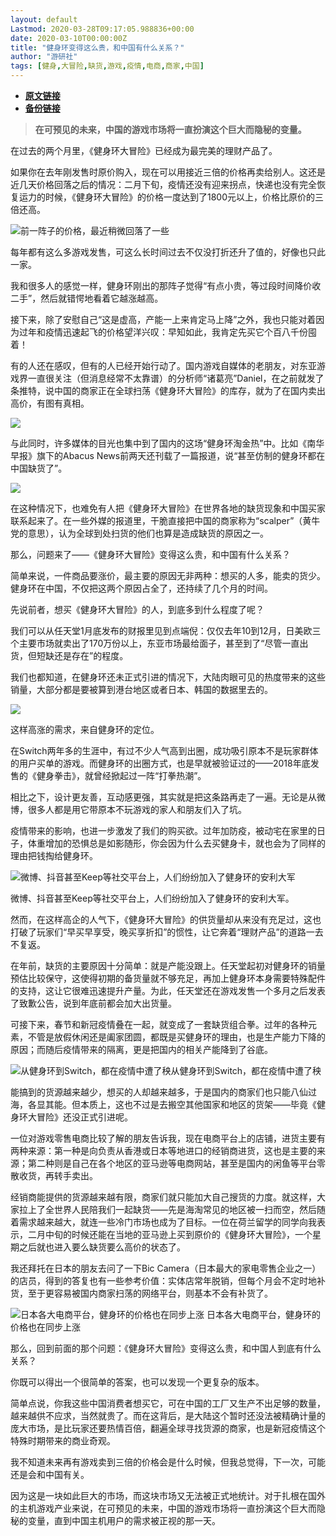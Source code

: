 ```yaml
---
layout: default
Lastmod: 2020-03-28T09:17:05.988836+00:00
date: 2020-03-10T00:00:00Z
title: "健身环变得这么贵，和中国有什么关系？"
author: "游研社"
tags: [健身,大冒险,缺货,游戏,疫情,电商,商家,中国]
---
```


* [**原文链接**](https://www.yystv.cn/p/6284)
* [**备份链接**](http://archive.ph/Mm59X)


> **在可预见的未来，中国的游戏市场将一直扮演这个巨大而隐秘的变量。**

在过去的两个月里，《健身环大冒险》已经成为最完美的理财产品了。

如果你在去年刚发售时原价购入，现在可以用接近三倍的价格再卖给别人。这还是近几天价格回落之后的情况：二月下旬，疫情还没有迎来拐点，快递也没有完全恢复运力的时候，《健身环大冒险》的价格一度达到了1800元以上，价格比原价的三倍还高。

![](/images/post/75651fa194a6a9406187a8ef2fdf6c51.png_mw680water)前一阵子的价格，最近稍微回落了一些

每年都有这么多游戏发售，可这么长时间过去不仅没打折还升了值的，好像也只此一家。

我和很多人的感觉一样，健身环刚出的那阵子觉得“有点小贵，等过段时间降价收二手”，然后就错愕地看着它越涨越高。

接下来，除了安慰自己“这是虚高，产能一上来肯定马上降”之外，我也只能对着因为过年和疫情迅速起飞的价格望洋兴叹：早知如此，我肯定先买它个百八千份囤着！

有的人还在感叹，但有的人已经开始行动了。国内游戏自媒体的老朋友，对东亚游戏界一直很关注（但消息经常不太靠谱）的分析师“诸葛亮”Daniel，在之前就发了条推特，说中国的商家正在全球扫荡《健身环大冒险》的库存，就为了在国内卖出高价，有图有真相。

![](/images/post/1f08f4aadf1801048eff43b0072d1438.png_mw680water)

与此同时，许多媒体的目光也集中到了国内的这场“健身环淘金热”中。比如《南华早报》旗下的Abacus News前两天还刊载了一篇报道，说“甚至仿制的健身环都在中国缺货了”。

![](/images/post/3e1a1a2cb0590c2fbfceb98f94bebe32.png_mw680water)

在这种情况下，也难免有人把《健身环大冒险》在世界各地的缺货现象和中国买家联系起来了。在一些外媒的报道里，干脆直接把中国的商家称为“scalper”（黄牛党的意思），认为全球到处扫货的他们也算是造成缺货的原因之一。

那么，问题来了——《健身环大冒险》变得这么贵，和中国有什么关系？

简单来说，一件商品要涨价，最主要的原因无非两种：想买的人多，能卖的货少。健身环在中国，不仅把这两个原因占全了，还持续了几个月的时间。

先说前者，想买《健身环大冒险》的人，到底多到什么程度了呢？

我们可以从任天堂1月底发布的财报里见到点端倪：仅仅去年10到12月，日美欧三个主要市场就卖出了170万份以上，东亚市场最给面子，甚至到了“尽管一直出货，但短缺还是存在”的程度。

我们也都知道，在健身环还未正式引进的情况下，大陆肉眼可见的热度带来的这些销量，大部分都是要被算到港台地区或者日本、韩国的数据里去的。

![](/images/post/9679d8cdc1502e6fc2f0dd0256d822d0.png_mw680water)

这样高涨的需求，来自健身环的定位。

在Switch两年多的生涯中，有过不少人气高到出圈，成功吸引原本不是玩家群体的用户买单的游戏。而健身环的出圈方式，也是早就被验证过的——2018年底发售的《健身拳击》，就曾经掀起过一阵“打拳热潮”。

相比之下，设计更友善，互动感更强，其实就是把这条路再走了一遍。无论是从微博，很多人都是用它带原本不玩游戏的家人和朋友们入了坑。

疫情带来的影响，也进一步激发了我们的购买欲。过年加防疫，被动宅在家里的日子，体重增加的恐惧总是如影随形，你会因为什么去买健身卡，就也会为了同样的理由把钱掏给健身环。

![微博、抖音甚至Keep等社交平台上，人们纷纷加入了健身环的安利大军](/images/post/d3464e8485e6a31d9d8474deb05c8613.jpeg)

微博、抖音甚至Keep等社交平台上，人们纷纷加入了健身环的安利大军。

然而，在这样高企的人气下，《健身环大冒险》的供货量却从来没有充足过，这也打破了玩家们“早买早享受，晚买享折扣”的惯性，让它奔着“理财产品”的道路一去不复返。

在年前，缺货的主要原因十分简单：就是产能没跟上。任天堂起初对健身环的销量预估比较保守，这使得初期的备货量就不够充足，再加上健身环本身需要特殊配件的支持，这让它很难迅速提升产量。为此，任天堂还在游戏发售一个多月之后发表了致歉公告，说到年底前都会加大出货量。

可接下来，春节和新冠疫情叠在一起，就变成了一套缺货组合拳。过年的各种元素，不管是放假休闲还是阖家团圆，都既是买健身环的理由，也是生产能力下降的原因；而随后疫情带来的隔离，更是把国内的相关产能降到了谷底。

![从健身环到Switch，都在疫情中遭了秧](/images/post/54aac77e99716635c84685ff7829ad3e.png_mw680water)从健身环到Switch，都在疫情中遭了秧

能搞到的货源越来越少，想买的人却越来越多，于是国内的商家们也只能八仙过海，各显其能。但本质上，这也不过是去搬空其他国家和地区的货架——毕竟《健身环大冒险》还没正式引进呢。

一位对游戏零售电商比较了解的朋友告诉我，现在电商平台上的店铺，进货主要有两种来源：第一种是向负责从香港或日本等地进口的经销商进货，这也是主要的来源；第二种则是自己在各个地区的亚马逊等电商网站，甚至是国内的闲鱼等平台零散收货，再转手卖出。

经销商能提供的货源越来越有限，商家们就只能加大自己搜货的力度。就这样，大家拉上了全世界人民陪我们一起缺货——先是海淘常见的地区被一扫而空，然后随着需求越来越大，就连一些冷门市场也成为了目标。一位在荷兰留学的同学向我表示，二月中旬的时候还能在当地的亚马逊上买到原价的《健身环大冒险》，一个星期之后就也进入要么缺货要么高价的状态了。

我还拜托在日本的朋友去问了一下Bic Camera（日本最大的家电零售企业之一）的店员，得到的答复也有一些参考价值：实体店常年脱销，但每个月会不定时地补货，至于更容易被国内商家扫荡的网络平台，则基本不会有补货了。

![日本各大电商平台，健身环的价格也在同步上涨](/images/post/d5a1a4ebb77516f4f3b81309c4cbec82.png_mw680water) 日本各大电商平台，健身环的价格也在同步上涨

那么，回到前面的那个问题：《健身环大冒险》变得这么贵，和中国人到底有什么关系？

你既可以得出一个很简单的答案，也可以发现一个更复杂的版本。

简单点说，你我这些中国消费者想买它，可在中国的工厂又生产不出足够的数量，越来越供不应求，当然就贵了。而在这背后，是大陆这个暂时还没法被精确计量的庞大市场，是比玩家还要热情百倍，翻遍全球寻找货源的商家，也是新冠疫情这个特殊时期带来的商业奇观。

我不知道未来再有游戏卖到三倍的价格会是什么时候，但我总觉得，下一次，可能还是会和中国有关。

因为这是一块如此巨大的市场，而这块市场又无法被正式地统计。对于扎根在国外的主机游戏产业来说，在可预见的未来，中国的游戏市场将一直扮演这个巨大而隐秘的变量，直到中国主机用户的需求被正视的那一天。

